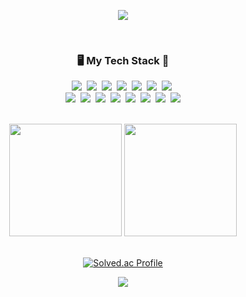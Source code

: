 <p align="center">
  <img src="https://cocky-hypatia-13b9e9.netlify.app/nametag.svg">
</p>
<br />
<h3 align="center">🖥 My Tech Stack 🔨</h3>
<p align="center">
  <img src="https://img.shields.io/badge/HTML-E34F26?style=flat-square&logo=HTML5&logoColor=white"/>&nbsp;
  <img src="https://img.shields.io/badge/CSS-1572B6?style=flat-square&logo=css3&logoColor=white"/>&nbsp; 
  <img src="https://img.shields.io/badge/SCSS-CC6699?style=flat-square&logo=sass&logoColor=white"/>&nbsp; 
  <img src="https://img.shields.io/badge/JavaScript-F7DF1E?style=flat-square&logo=javaScript&logoColor=white"/>&nbsp; 
  <img src="https://img.shields.io/badge/TypeScript-3178C6?style=flat-square&logo=TypeScript&logoColor=white"/>&nbsp; 
  <img src="https://img.shields.io/badge/Vue.js-4FC08D?style=flat-square&logo=Vue.js&logoColor=white"/>&nbsp;
  <img src="https://img.shields.io/badge/React-61DAFB?style=flat-square&logo=React&logoColor=white"/>&nbsp;  
  <br>
  <img src="https://img.shields.io/badge/Python-3776AB?style=flat-square&logo=Python&logoColor=white"/>&nbsp;
  <img src="https://img.shields.io/badge/Java-007396?style=flat-square&logo=Java&logoColor=white"/>&nbsp;
  <img src="https://img.shields.io/badge/C++-00599C?style=flat-square&logo=C%2B%2B&logoColor=white"/>&nbsp;
  <img src="https://img.shields.io/badge/C-A8B9CC?style=flat-square&logo=C&logoColor=white"/>&nbsp; 
  <img src="https://img.shields.io/badge/SpringBoot-6DB33F?style=flat-square&logo=SpringBoot&logoColor=white"/>&nbsp; 
  <img src="https://img.shields.io/badge/Node.js-339933?style=flat-square&logo=Node.js&logoColor=white"/>&nbsp;
  <img src="https://img.shields.io/badge/AWS-232F3E?style=flat-square&logo=AmazonAWS&logoColor=white"/>&nbsp;
  <img src="https://img.shields.io/badge/MySQL-4479A1?style=flat-square&logo=MySQL&logoColor=white"/>
</p>
<br />

<div align="center">
  <img height="180em" src="https://github-readme-stats.vercel.app/api?username=yb8350&show_icons=true&theme=buefy">
  <img height="180em" src="https://github-readme-stats.vercel.app/api/top-langs/?username=yb8350&layout=compact&theme=buefy">
  <br /><br />
  
  [![Solved.ac Profile](http://mazassumnida.wtf/api/v2/generate_badge?boj=yb8350)](https://solved.ac/yb8350/)
  
  <a href="https://hits.seeyoufarm.com">
    <img src="https://hits.seeyoufarm.com/api/count/incr/badge.svg?url=https%3A%2F%2Fgithub.com%2Fyb8350&count_bg=%23AFBFFF&title_bg=%23787878&icon=github.svg&icon_color=%23FFFFFF&title=hits&edge_flat=false"/>
  </a>

</div>
